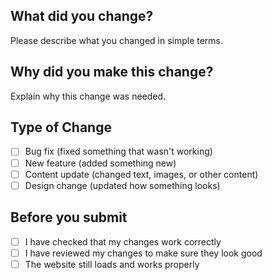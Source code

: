 ## What did you change?
Please describe what you changed in simple terms.

## Why did you make this change?
Explain why this change was needed.

## Type of Change
- [ ] Bug fix (fixed something that wasn't working)
- [ ] New feature (added something new)
- [ ] Content update (changed text, images, or other content)
- [ ] Design change (updated how something looks)

## Before you submit
- [ ] I have checked that my changes work correctly
- [ ] I have reviewed my changes to make sure they look good
- [ ] The website still loads and works properly
